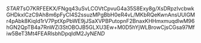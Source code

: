 $START$sO7KRFEEKX/FNgq43uSvLCOVtCpvuG4a35S8Exy8g/XsDRpzIvcbwkGHDkxlCzC9Ah8m6pFyCI4S2ssuzMPgBbH0eR4vL/MKbRQeKwnAnsUUlGMr4pAbk8KiqId1rV7PptXpPbWE9jJSaXVPBPutopnF2BnaxKHHmxmuqdlwM96hGN2QpTB4a7RnWZi3StOBOJB5GLXU3Ew+M0D5hYjWLBrowCjsCGsa97Mfiw5BeT3Mt4FEARlsbhDpqIdM2JyN$END$